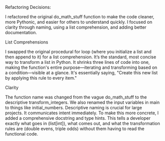 Refactoring Decisions:

I refactored the original do_math_stuff function to make the code cleaner, more Pythonic, and easier for others to understand quickly. I focused on clarity through naming, using a list comprehension, and adding better documentation.

List Comprehensions

I swapped the original procedural for loop (where you initialize a list and then append to it) for a list comprehension. It’s the standard, most concise way to transform a list in Python. 
It shrinks three lines of code into one, making the function's entire purpose—iterating and transforming based on a condition—visible at a glance. It's essentially saying, "Create this new list by applying this rule to every item."

Clarity 

The function name was changed from the vague do_math_stuff to the descriptive transform_integers. We also renamed the input variables in main to things like initial_numbers. 
Descriptive naming is crucial for large projects. It communicates intent immediately. To make this more concrete, I added a comprehensive docstring and type hints. This tells a developer exactly what goes in (list[int]), what comes out, and what the transformation rules are (double evens, triple odds) without them having to read the functional code.
